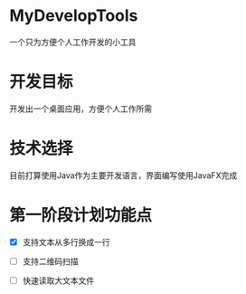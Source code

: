 # MyDevelopTools
一个只为方便个人工作开发的小工具

# 开发目标
开发出一个桌面应用，方便个人工作所需

# 技术选择
目前打算使用Java作为主要开发语言，界面编写使用JavaFX完成

# 第一阶段计划功能点
- [x] 支持文本从多行换成一行 <br>
- [ ] 支持二维码扫描
- [ ] 快速读取大文本文件



